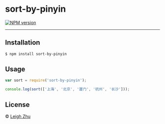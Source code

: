 # sort-by-pinyin
[![NPM version](https://img.shields.io/npm/v/sort-by-pinyin.svg?style=flat)](https://www.npmjs.org/package/sort-by-pinyin)


------

## Installation

```bash
$ npm install sort-by-pinyin
```

## Usage
```js
var sort = require('sort-by-pinyin');

console.log(sort(['上海', '北京', '厦门', '杭州', '长沙']));
```


## License

 © [Leigh Zhu](#)
